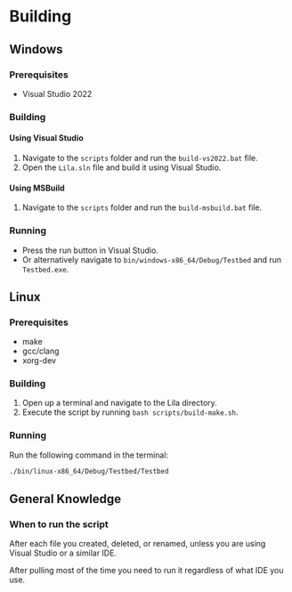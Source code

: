 # Building

## Windows

### Prerequisites

* Visual Studio 2022

### Building

#### Using Visual Studio

1. Navigate to the `scripts` folder and run the `build-vs2022.bat` file.
2. Open the `Lila.sln` file and build it using Visual Studio.

#### Using MSBuild

1. Navigate to the `scripts` folder and run the `build-msbuild.bat` file.

### Running

* Press the run button in Visual Studio.
* Or alternatively navigate to `bin/windows-x86_64/Debug/Testbed` and run `Testbed.exe`.

## Linux

### Prerequisites

* make
* gcc/clang
* xorg-dev

### Building

1. Open up a terminal and navigate to the Lila directory.
2. Execute the script by running `bash scripts/build-make.sh`.

### Running

Run the following command in the terminal:
```sh
./bin/linux-x86_64/Debug/Testbed/Testbed
```

## General Knowledge

### When to run the script

After each file you created, deleted, or renamed, unless you are using Visual Studio or a similar IDE.

After pulling most of the time you need to run it regardless of what IDE you use.